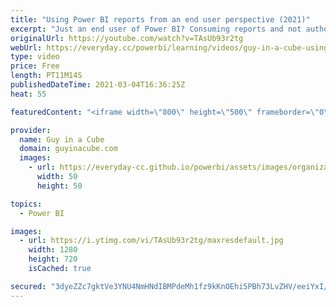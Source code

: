 ```yaml
---
title: "Using Power BI reports from an end user perspective (2021)"
excerpt: "Just an end user of Power BI? Consuming reports and not authoring at all? Adam walks through how to navigate and use Power BI reports. Jump in and get familiar with reports in Power BI!  Reports in Power BI https://docs.microsoft.com/power-bi/consumer/end-user-reports  View a report in the Power BI service"
originalUrl: https://youtube.com/watch?v=TAsUb93r2tg
webUrl: https://everyday.cc/powerbi/learning/videos/guy-in-a-cube-using-power-bi-reports-from-an-end-user-perspective-2021/
type: video
price: Free
length: PT11M14S
publishedDateTime: 2021-03-04T16:36:25Z
heat: 55

featuredContent: "<iframe width=\"800\" height=\"500\" frameborder=\"0\" src=\"https://www.youtube.com/embed/TAsUb93r2tg\" allow=\"accelerometer; autoplay; encrypted-media; gyroscope; picture-in-picture\" allowfullscreen></iframe>"

provider:
  name: Guy in a Cube
  domain: guyinacube.com
  images:
    - url: https://everyday-cc.github.io/powerbi/assets/images/organizations/guyinacube.com-50x50.jpg
      width: 50
      height: 50

topics:
  - Power BI

images:
  - url: https://i.ytimg.com/vi/TAsUb93r2tg/maxresdefault.jpg
    width: 1280
    height: 720
    isCached: true

secured: "3dyeZZc7gktVe3YNU4NmHNdIBMPdeMh1fz9kKnOEhi5PBh73LvZHV/eeiYxI/IohlrQjmN8LlOf1GKBVpWMfFMkNwmVMPmlrc/oTG2ILDKDwW30aveoyP3XEhwUvgsZBcCJ4/nuOtE6fyqqxUZ4BIpVzvlS6QWbC1shXKiQ3Go4nacz6lCL3qhvGxyEqld2Mw+ai6/aFKlR3Wc3R64HICn980PzfoiiRln8XC2VOstvx50sHCe6MrzKArkEqMdyaM02CVX/VMYgQGw6MPW3hyIzySaq/JtnCxl1iLAa4+hJq8OLs0PaKpgxS4zJoV4dakaQFW3GdFtWxD6UY5k+VhaaNULlVZu1HkLB6zk0fRHOVIqprWPPi+c8pnC3jEvcUunHua2wG88K6ydL3xk+7+JJJGj07yAH/Y63KRhOSGqk=;fYqJL00ypMEvoVm+kQOFCA=="
---
```


